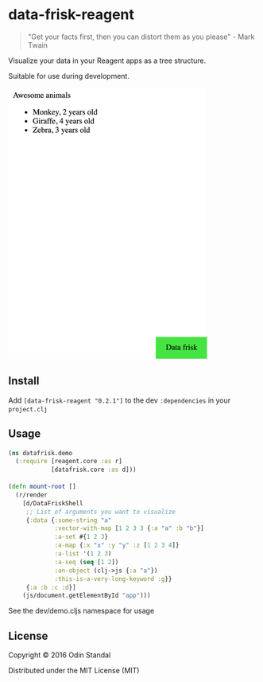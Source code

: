 # data-frisk-reagent

> "Get your facts first, then you can distort them as you please" - Mark Twain

Visualize your data in your Reagent apps as a tree structure.

Suitable for use during development.

<img src="data-frisk.gif">

## Install

Add `[data-frisk-reagent "0.2.1"]` to the dev `:dependencies` in your `project.clj`

## Usage

```clojure
(ns datafrisk.demo
  (:require [reagent.core :as r]
            [datafrisk.core :as d]))

(defn mount-root []
  (r/render
    [d/DataFriskShell
     ;; List of arguments you want to visualize
     {:data {:some-string "a"
             :vector-with-map [1 2 3 3 {:a "a" :b "b"}]
             :a-set #{1 2 3}
             :a-map {:x "x" :y "y" :z [1 2 3 4]}
             :a-list '(1 2 3)
             :a-seq (seq [1 2])
             :an-object (clj->js {:a "a"})
             :this-is-a-very-long-keyword :g}}
     {:a :b :c :d}]
    (js/document.getElementById "app")))
```

See the dev/demo.cljs namespace for usage

## License

Copyright © 2016 Odin Standal

Distributed under the MIT License (MIT)